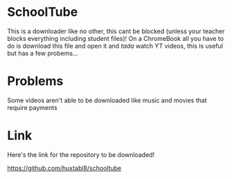 # SchoolTube
This is a downloader like no other, this cant be blocked (unless your teacher blocks everything including student files)! On a ChromeBook all you have to do is download this file and open it and *tada* watch YT videos, this is useful but has a few probems...

# Problems
Some videos aren't able to be downloaded like music and movies that require payments
# Link
Here's the link for the repository to be downloaded!

https://github.com/huxtabl8/schooltube
